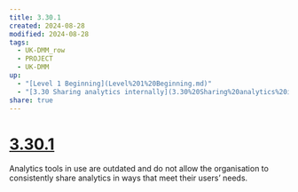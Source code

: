```yaml
---
title: 3.30.1
created: 2024-08-28
modified: 2024-08-28
tags:
  - UK-DMM_row
  - PROJECT
  - UK-DMM
up:
  - "[Level 1 Beginning](Level%201%20Beginning.md)"
  - "[3.30 Sharing analytics internally](3.30%20Sharing%20analytics%20internally.md)"
share: true
---
```

# [3.30.1](3.30.1.md)

Analytics tools in use are outdated and do not allow the organisation to consistently share analytics in ways that meet their users’ needs.
